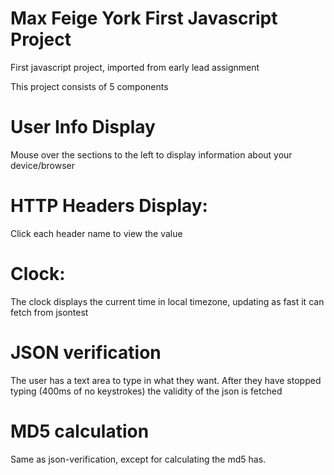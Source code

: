 # Max Feige York First Javascript Project
First javascript project, imported from early lead assignment

This project consists of 5 components

# User Info Display
Mouse over the sections to the left to display information about your device/browser

# HTTP Headers Display:
Click each header name to view the value

# Clock:
The clock displays the current time in local timezone, updating as fast it can fetch from jsontest

# JSON verification
The user has a text area to type in what they want.  After they have stopped typing (400ms of no keystrokes) the validity of the json is fetched

# MD5 calculation
Same as json-verification, except for calculating the md5 has.
